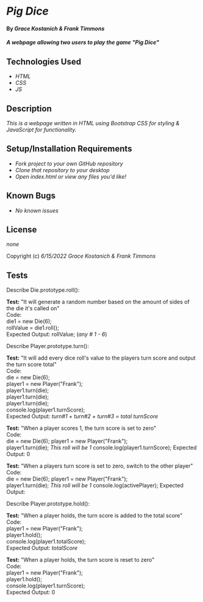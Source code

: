 # _Pig Dice_

#### By _**Grace Kostanich & Frank Timmons**_

#### _A webpage allowing two users to play the game "Pig Dice"_

## Technologies Used

* _HTML_
* _CSS_
* _JS_

## Description

_This is a webpage written in HTML using Bootstrap CSS for styling & JavaScript for functionality._

## Setup/Installation Requirements

* _Fork project to your own GitHub repository_ 
* _Clone that repository to your desktop_
* _Open index.html or view any files you'd like!_

## Known Bugs

* _No known issues_

## License

_none_

Copyright (c) _6/15/2022_ _Grace Kostanich & Frank Timmons_

## Tests

Describe Die.prototype.roll():

**Test:** "It will generate a random number based on the amount of sides of the die it's called on"  
Code:  
die1 = new Die(6);  
rollValue = die1.roll();  
Expected Output: rollValue; (_any # 1 - 6_) 
  
Describe Player.prototype.turn():

**Test:** "It will add every dice roll's value to the players turn score and output the turn score total"  
Code:  
die = new Die(6);  
player1 = new Player("Frank");  
player1.turn(die);  
player1.turn(die);  
player1.turn(die);  
console.log(player1.turnScore);     
Expected Output: _turn#1 + turn#2 + turn#3 = total turnScore_

**Test:** "When a player scores 1, the turn score is set to zero"  
Code:  
die = new Die(6); 
player1 = new Player("Frank");    
player1.turn(die); _This roll will be 1_ 
console.log(player1.turnScore);
Expected Output: 0  

**Test:** "When a players turn score is set to zero, switch to the other player"  
Code:  
die = new Die(6); 
player1 = new Player("Frank");    
player1.turn(die); _This roll will be 1_ 
console.log(activePlayer);
Expected Output: 

Describe Player.prototype.hold():

**Test:** "When a player holds, the turn score is added to the total score"  
Code:  
player1 = new Player("Frank");  
player1.hold();  
console.log(player1.totalScore);  
Expected Output: _totalScore_  

**Test:** "When a player holds, the turn score is reset to zero"  
Code:  
player1 = new Player("Frank");  
player1.hold();  
console.log(player1.turnScore);  
Expected Output: 0 
